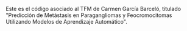 Este es el código asociado al TFM de Carmen García Barceló, titulado "Predicción de Metástasis en Paragangliomas y Feocromocitomas Utilizando Modelos de Aprendizaje Automático".


